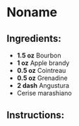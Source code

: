 # Noname

## Ingredients:
- **1.5 oz** Bourbon
- **1 oz** Apple brandy
- **0.5 oz** Cointreau
- **0.5 oz** Grenadine
- **2 dash** Angustura
- Cerise marashiano

## Instructions:
